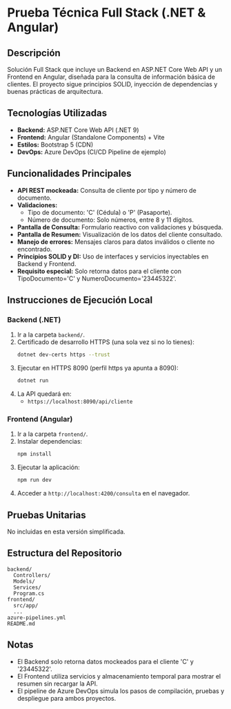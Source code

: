 # Prueba Técnica Full Stack (.NET & Angular)

## Descripción
Solución Full Stack que incluye un Backend en ASP.NET Core Web API y un Frontend en Angular, diseñada para la consulta de información básica de clientes. El proyecto sigue principios SOLID, inyección de dependencias y buenas prácticas de arquitectura.

## Tecnologías Utilizadas
- **Backend:** ASP.NET Core Web API (.NET 9)
- **Frontend:** Angular (Standalone Components) + Vite
- **Estilos:** Bootstrap 5 (CDN)
- **DevOps:** Azure DevOps (CI/CD Pipeline de ejemplo)

## Funcionalidades Principales
- **API REST mockeada:** Consulta de cliente por tipo y número de documento.
- **Validaciones:**
  - Tipo de documento: 'C' (Cédula) o 'P' (Pasaporte).
  - Número de documento: Solo números, entre 8 y 11 dígitos.
- **Pantalla de Consulta:** Formulario reactivo con validaciones y búsqueda.
- **Pantalla de Resumen:** Visualización de los datos del cliente consultado.
- **Manejo de errores:** Mensajes claros para datos inválidos o cliente no encontrado.
- **Principios SOLID y DI:** Uso de interfaces y servicios inyectables en Backend y Frontend.
- **Requisito especial:** Solo retorna datos para el cliente con TipoDocumento='C' y NumeroDocumento='23445322'.

## Instrucciones de Ejecución Local

### Backend (.NET)
1. Ir a la carpeta `backend/`.
2. Certificado de desarrollo HTTPS (una sola vez si no lo tienes):
   ```bash
   dotnet dev-certs https --trust
   ```
3. Ejecutar en HTTPS 8090 (perfil https ya apunta a 8090):
   ```bash
   dotnet run
   ```
4. La API quedará en:
   - `https://localhost:8090/api/cliente`

### Frontend (Angular)
1. Ir a la carpeta `frontend/`.
2. Instalar dependencias:
   ```bash
   npm install
   ```
3. Ejecutar la aplicación:
   ```bash
   npm run dev
   ```
4. Acceder a `http://localhost:4200/consulta` en el navegador.

## Pruebas Unitarias
No incluidas en esta versión simplificada.

## Estructura del Repositorio
```
backend/
  Controllers/
  Models/
  Services/
  Program.cs
frontend/
  src/app/
  ...
azure-pipelines.yml
README.md
```

## Notas
- El Backend solo retorna datos mockeados para el cliente 'C' y '23445322'.
- El Frontend utiliza servicios y almacenamiento temporal para mostrar el resumen sin recargar la API.
- El pipeline de Azure DevOps simula los pasos de compilación, pruebas y despliegue para ambos proyectos.
